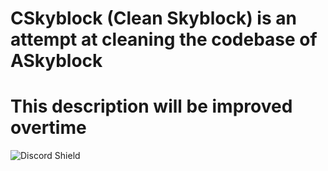 # CSkyblock (Clean Skyblock) is an attempt at cleaning the codebase of ASkyblock
# This description will be improved overtime
![Discord Shield](https://discordapp.com/api/guilds/546644208887398411/widget.png?style=shield)
